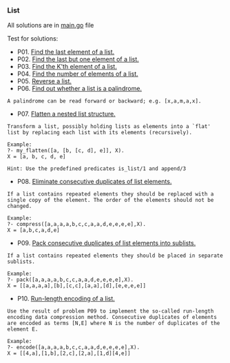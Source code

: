 ### List

All solutions are in [main.go](/list/main.go) file

Test for solutions:

* P01. [Find the last element of a list.](/list/p01_test.go#L3)
* P02. [Find the last but one element of a list.](/list/p02_test.go#L3)
* P03. [Find the K'th element of a list.](/list/p03_test.go#L3)
* P04. [Find the number of elements of a list.](/list/p04_test.go#L3)
* P05. [Reverse a list.](/list/p05_test.go#L3)
* P06. [Find out whether a list is a palindrome.](/list/p06_test.go#L3)
```
A palindrome can be read forward or backward; e.g. [x,a,m,a,x].
```

* P07. [Flatten a nested list structure.](/list/p07_test.go#L3)
```
Transform a list, possibly holding lists as elements into a `flat' list by replacing each list with its elements (recursively).

Example:
?- my_flatten([a, [b, [c, d], e]], X).
X = [a, b, c, d, e]

Hint: Use the predefined predicates is_list/1 and append/3
```

* P08. [Eliminate consecutive duplicates of list elements.](/list/p08_test.go#L3)
```
If a list contains repeated elements they should be replaced with a single copy of the element. The order of the elements should not be changed.

Example:
?- compress([a,a,a,a,b,c,c,a,a,d,e,e,e,e],X).
X = [a,b,c,a,d,e]
```

* P09. [Pack consecutive duplicates of list elements into sublists.](/list/p09_test.go#L3)

```
If a list contains repeated elements they should be placed in separate sublists.

Example:
?- pack([a,a,a,a,b,c,c,a,a,d,e,e,e,e],X).
X = [[a,a,a,a],[b],[c,c],[a,a],[d],[e,e,e,e]]
```

* P10. [Run-length encoding of a list.](/list/p10_test.go#L3)

```
Use the result of problem P09 to implement the so-called run-length encoding data compression method. Consecutive duplicates of elements are encoded as terms [N,E] where N is the number of duplicates of the element E.

Example:
?- encode([a,a,a,a,b,c,c,a,a,d,e,e,e,e],X).
X = [[4,a],[1,b],[2,c],[2,a],[1,d][4,e]]
```